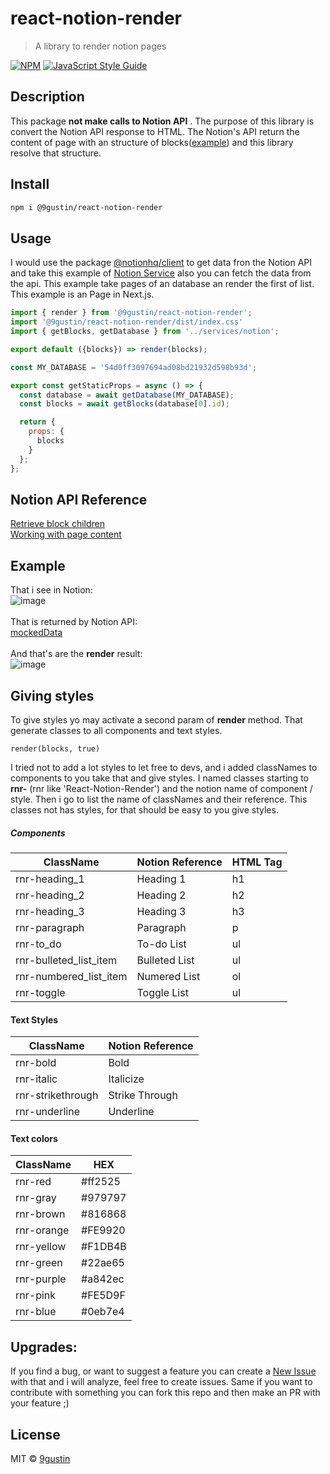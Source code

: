 # react-notion-render

> A library to render notion pages 

[![NPM](https://img.shields.io/npm/v/@9gustin/react-notion-render.svg)](https://www.npmjs.com/package/@9gustin/react-notion-render) [![JavaScript Style Guide](https://img.shields.io/badge/code_style-standard-brightgreen.svg)](https://standardjs.com)

## Description
This package **not make calls to Notion API** . The purpose of this library is convert the Notion API response to HTML. The Notion's API return the content of page with an structure of blocks([example](https://github.com/9gustin/react-notion-render/blob/main/example/src/mockedData.json)) and this library resolve that structure.

## Install

```bash
npm i @9gustin/react-notion-render
```

## Usage
I would use the package [@notionhq/client](https://www.npmjs.com/package/@notionhq/client) to get data fron the Notion API and take this example of [Notion Service](https://github.com/samuelkraft/notion-blog-nextjs/blob/master/lib/notion.js) also you can fetch the data from the api. This example take pages of an database an render the first of list. This example is an Page in Next.js.

```jsx
import { render } from '@9gustin/react-notion-render';
import '@9gustin/react-notion-render/dist/index.css'
import { getBlocks, getDatabase } from '../services/notion';

export default ({blocks}) => render(blocks);

const MY_DATABASE = '54d0ff3097694ad08bd21932d598b93d';

export const getStaticProps = async () => {
  const database = await getDatabase(MY_DATABASE);
  const blocks = await getBlocks(database[0].id);

  return {
    props: {
      blocks
    }
  };
};
```

## Notion API Reference
[Retrieve block children](https://developers.notion.com/reference/get-block-children) <br />
[Working with page content](https://developers.notion.com/docs/working-with-page-content)

## Example 
That i see in Notion: <br />
![image](https://user-images.githubusercontent.com/38046239/120085393-2571f580-c0ae-11eb-87c0-f2977db5ad5e.png)
<br /><br />
That is returned by Notion API: <br />
[mockedData](https://github.com/9gustin/react-notion-render/blob/main/example/src/mockedData.json) 
<br /><br />
And that's are the **render** result: <br />
![image](https://user-images.githubusercontent.com/38046239/120085382-11c68f00-c0ae-11eb-94da-42ff571507ce.png)


## Giving styles
To give styles yo may activate a second param of **render** method. That generate classes to all components and text styles.
```tsx
render(blocks, true)
```
I tried not to add a lot styles to let free to devs, and i added classNames to components to you take that and give styles. I named classes starting to **rnr-** (rnr like 'React-Notion-Render') and the notion name of component / style. Then i go to list the name of classNames and their reference. This classes not has styles, for that should be easy to you give styles.

##### Components

| ClassName          | Notion Reference    | HTML Tag                                         |
| ------------------ | ------------------- | ------------------------------------------------ |
| rnr-heading_1 | Heading 1 | h1 |
| rnr-heading_2 | Heading 2 | h2 |
| rnr-heading_3 | Heading 3 | h3 |
| rnr-paragraph | Paragraph | p |
| rnr-to_do | To-do List | ul |
| rnr-bulleted_list_item | Bulleted List | ul |
| rnr-numbered_list_item | Numered List | ol |
| rnr-toggle | Toggle List | ul |

#### Text Styles
| ClassName          | Notion Reference    |
| ------------------ | ------------------- | 
| rnr-bold | Bold |
| rnr-italic | Italicize |
| rnr-strikethrough | Strike Through |
| rnr-underline | Underline |

#### Text colors
| ClassName          | HEX |
| ------------------ | --- | 
| rnr-red | #ff2525 |
| rnr-gray | #979797 |
| rnr-brown | #816868 |
| rnr-orange | #FE9920 |
| rnr-yellow | #F1DB4B |
| rnr-green | #22ae65 |
| rnr-purple | #a842ec |
| rnr-pink | #FE5D9F |
| rnr-blue | #0eb7e4 |

## Upgrades:
If you find a bug, or want to suggest a feature you can create a [New Issue](https://github.com/9gustin/react-notion-render/issues/new) with that and i will analyze, feel free to create issues. Same if you want to contribute with something you can fork this repo and then make an PR with your feature ;)

## License

MIT © [9gustin](https://github.com/9gustin)
